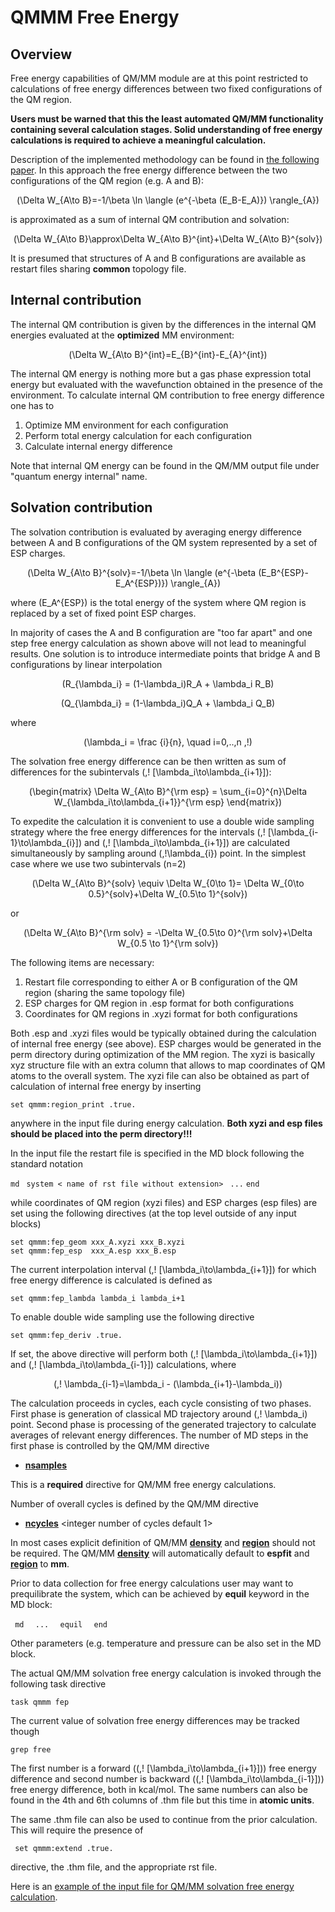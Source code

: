 

# QMMM Free Energy

## Overview

Free energy capabilities of QM/MM module are at this point restricted to
calculations of free energy differences between two fixed configurations
of the QM region.

**Users must be warned that this the least automated QM/MM functionality
containing several calculation stages. Solid understanding of free
energy calculations is required to achieve a meaningful calculation.**

Description of the implemented methodology can be found in [the
following paper](http://jcp.aip.org/jcpsa6/v127/i5/p051102_s1). In this
approach the free energy difference between the two configurations of
the QM region (e.g. A and
B):

<center>

\(\Delta W_{A\to B}=-1/\beta \ln \langle (e^{-\beta (E_B-E_A)})  \rangle_{A}\)

</center>

is approximated as a sum of internal QM contribution and
solvation:

<center>

\(\Delta W_{A\to B}\approx\Delta W_{A\to B}^{int}+\Delta W_{A\to B}^{solv}\)

</center>

It is presumed that structures of A and B configurations are available
as restart files sharing **common** topology file.

## Internal contribution

The internal QM contribution is given by the differences in the internal
QM energies evaluated at the **optimized** MM environment:

<center>

\(\Delta W_{A\to B}^{int}=E_{B}^{int}-E_{A}^{int}\)

</center>

The internal QM energy is nothing more but a gas phase expression total
energy but evaluated with the wavefunction obtained in the presence of
the environment. To calculate internal QM contribution to free energy
difference one has to

1.  Optimize MM environment for each configuration
2.  Perform total energy calculation for each configuration
3.  Calculate internal energy difference

Note that internal QM energy can be found in the QM/MM output file under
"quantum energy internal" name.

## Solvation contribution

The solvation contribution is evaluated by averaging energy difference
between A and B configurations of the QM system represented by a set of
ESP
charges.

<center>

\(\Delta W_{A\to B}^{solv}=-1/\beta \ln \langle (e^{-\beta (E_B^{ESP}-E_A^{ESP})})  \rangle_{A}\)

</center>

where \(E_A^{ESP}\) is the total energy of the system where QM region is
replaced by a set of fixed point ESP charges.

In majority of cases the A and B configuration are "too far apart" and
one step free energy calculation as shown above will not lead to
meaningful results. One solution is to introduce intermediate points
that bridge A and B configurations by linear interpolation

<center>

\(R_{\lambda_i} = (1-\lambda_i)R_A + \lambda_i R_B\)

</center>

<center>

\(Q_{\lambda_i} = (1-\lambda_i)Q_A + \lambda_i Q_B\)

</center>

where

<center>

\(\lambda_i = \frac {i}{n}, \quad i=0,..,n
\,\!\)

</center>

The solvation free energy difference can be then written as sum of
differences for the subintervals \(\,\! [\lambda_i\to\lambda_{i+1}]\):

<center>

\(\begin{matrix}
 \Delta W_{A\to B}^{\rm esp} = \sum_{i=0}^{n}\Delta W_{\lambda_i\to\lambda_{i+1}}^{\rm esp}
\end{matrix}\)

</center>

To expedite the calculation it is convenient to use a double wide
sampling strategy where the free energy differences for the intervals
\(\,\! [\lambda_{i-1}\to\lambda_{i}]\) and
\(\,\! [\lambda_i\to\lambda_{i+1}]\) are calculated simultaneously by
sampling around \(\,\!\lambda_{i}\) point. In the simplest case where we
use two subintervals
(n=2)

<center>

\(\Delta W_{A\to B}^{solv} \equiv \Delta W_{0\to 1}= \Delta W_{0\to 0.5}^{solv}+\Delta W_{0.5\to 1}^{solv}\)

</center>

or

<center>

\(\Delta W_{A\to B}^{\rm solv} = -\Delta W_{0.5\to 0}^{\rm solv}+\Delta W_{0.5 \to 1}^{\rm solv}\)

</center>

The following items are necessary:

1.  Restart file corresponding to either A or B configuration of the QM
    region (sharing the same topology file)
2.  ESP charges for QM region in .esp format for both configurations
3.  Coordinates for QM regions in .xyzi format for both configurations

Both .esp and .xyzi files would be typically obtained during the
calculation of internal free energy (see above). ESP charges would be
generated in the perm directory during optimization of the MM region.
The xyzi is basically xyz structure file with an extra column that
allows to map coordinates of QM atoms to the overall system. The xyzi
file can also be obtained as part of calculation of internal free energy
by inserting

`set qmmm:region_print .true.`

anywhere in the input file during energy calculation. **Both xyzi and
esp files should be placed into the perm directory\!\!\!**

In the input file the restart file is specified in the MD block
following the standard notation

`md`
` system < name of rst file without extension>`
` ...`
`end`

while coordinates of QM region (xyzi files) and ESP charges (esp files)
are set using the following directives (at the top level outside of any
input blocks)

`set qmmm:fep_geom xxx_A.xyzi xxx_B.xyzi`
`set qmmm:fep_esp  xxx_A.esp xxx_B.esp`

The current interpolation interval \(\,\! [\lambda_i\to\lambda_{i+1}]\)
for which free energy difference is calculated is defined as

`set qmmm:fep_lambda lambda_i lambda_i+1`

To enable double wide sampling use the following directive

`set qmmm:fep_deriv .true.`

If set, the above directive will perform both
\(\,\! [\lambda_i\to\lambda_{i+1}]\) and
\(\,\! [\lambda_i\to\lambda_{i-1}]\) calculations, where

<center>

\(\,\!
 \lambda_{i-1}=\lambda_i - (\lambda_{i+1}-\lambda_i)\)

</center>

The calculation proceeds in cycles, each cycle consisting of two phases.
First phase is generation of classical MD trajectory around
\(\,\! \lambda_i\) point. Second phase is processing of the generated
trajectory to calculate averages of relevant energy differences. The
number of MD steps in the first phase is controlled by the QM/MM
directive <span id="nsamples"></span>

  - **[nsamples](/Release66:qmmm_nsamples)**
    <integer number of MD steps for sampling>

This is a **required** directive for QM/MM free energy calculations.

Number of overall cycles is defined by the QM/MM directive

  - **[ncycles](/Release66:qmmm_ncycles)** \<integer number
    of cycles default 1\>

In most cases explicit definition of QM/MM
**[density](/Release66:qmmm_density)** and
**[region](/Release66:qmmm_region)** should not be required.
The QM/MM **[density](/Release66:qmmm_density)** will
automatically default to **espfit** and
**[region](/Release66:qmmm_region)** to **mm**.

Prior to data collection for free energy calculations user may want to
prequilibrate the system, which can be achieved by **equil** keyword in
the MD block:

` md`
`  ... `
` equil `<number of equilibration steps>
` end`

Other parameters (e.g. temperature and pressure can be also set in the
MD block.

The actual QM/MM solvation free energy calculation is invoked through
the following task directive

`task qmmm fep`

The current value of solvation free energy differences may be tracked
though

`grep free `<name of the output file>

The first number is a forward (\(\,\! [\lambda_i\to\lambda_{i+1}]\))
free energy difference and second number is backward
(\(\,\! [\lambda_i\to\lambda_{i-1}]\)) free energy difference, both in
kcal/mol. The same numbers can also be found in the 4th and 6th columns
of <system>.thm file but this time in **atomic units**.

The same <system>.thm file can also be used to continue from the prior
calculation. This will require the presence of

` set qmmm:extend .true.`

directive, the <system>.thm file, and the appropriate rst file.

Here is an [example of the input file for QM/MM solvation free energy
calculation](/Release66:QMMM_FEP_Example).